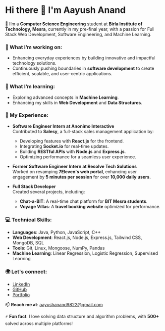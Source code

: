 # Hi there 👋 I'm Aayush Anand

🚀 I’m a **Computer Science Engineering** student at **Birla Institute of Technology, Mesra**, currently in my pre-final year, with a passion for Full Stack Web Development, Software Engineering, and Machine Learning.

### 🔭 What I’m working on:
- Enhancing everyday experiences by building innovative and impactful technology solutions.
- Continuously pushing boundaries in **software development** to create efficient, scalable, and user-centric applications.

### 🌱 What I’m learning:
- Exploring advanced concepts in **Machine Learning**.
- Enhancing my skills in **Web Development** and **Data Structures**.

### 💼 My Experience:
- **Software Engineer Intern at Anonimo Interactive**  
  Contributed to **Salesy**, a full-stack sales management application by:
  - Developing features with **React.js** for the frontend.
  - Integrating **Socket.io** for real-time updates.
  - Building **RESTful APIs** with **Node.js** and **Express.js**.
  - Optimizing performance for a seamless user experience.

- **Former Software Engineer Intern at Resolve Tech Solutions**  
  Worked on revamping **7Eleven's web portal**, enhancing user engagement by **5 minutes per session** for over **10,000 daily users**.

- **Full Stack Developer**  
  Created several projects, including:
  - **Chat-a-BIT**: A real-time chat platform for **BIT Mesra students**.
  - **Voyage Villas**: A **travel booking website** optimized for performance.

### 💻 Technical Skills:
- **Languages**: Java, Python, JavaScript, C++
- **Web Development**: React.js, Node.js, Express.js, Tailwind CSS, MongoDB, SQL
- **Tools**: Git, Linux, Mongoose, NumPy, Pandas
- **Machine Learning**: Linear Regression, Logistic Regression, Supervised Learning

### 🌍 Let's connect:
- [LinkedIn](https://www.linkedin.com/in/aayush-anand-bitmesra/)
- [GitHub](https://github.com/aayushanand18)
- [Portfolio](https://portfolio-website-gilt-nu-25.vercel.app)

📫 **Reach me at**: aayushanand9822@gmail.com

⚡ **Fun fact**: I love solving data structure and algorithm problems, with **500+** solved across multiple platforms!

